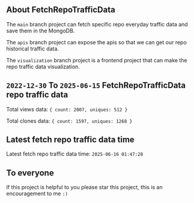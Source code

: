 ## About FetchRepoTrafficData

The `main` branch project can fetch specific repo everyday traffic data and save them in the MongoDB.

The `apis` branch project can expose the apis so that we can get our repo historical traffic data.

The `visualization` branch project is a frontend project that can make the repo traffic data visualization.

## `2022-12-30` To `2025-06-15` FetchRepoTrafficData repo traffic data

Total views data: `{ count: 2007, uniques: 512 }`

Total clones data: `{ count: 1597, uniques: 1268 }`

## Latest fetch repo traffic data time

Latest fetch repo traffic data time: `2025-06-16 01:47:28`

## To everyone

If this project is helpful to you please star this project, this is an encouragement to me `:)`



